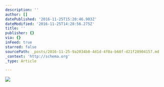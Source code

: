 ```yaml
---
description: ''
author: []
datePublished: '2016-11-25T15:20:46.903Z'
dateModified: '2016-11-25T14:28:56.275Z'
title: ''
publisher: {}
via: {}
inFeed: true
starred: false
sourcePath: _posts/2016-11-25-9a2034b0-4d1d-4f0a-b60f-d21f28904157.md
_context: 'http://schema.org'
_type: Article

---
```

![](https://the-grid-user-content.s3-us-west-2.amazonaws.com/22234b39-5a3b-487e-abae-9dc6f0c515cb.gif)